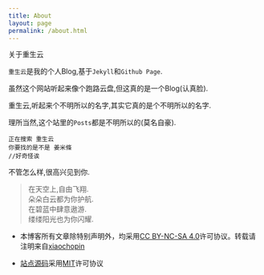 ```yaml
---
title: About
layout: page
permalink: /about.html
---
```


<div class="page-title">关于重生云</div>

`重生云`是我的个人Blog,基于`Jekyll`和`Github Page`.

虽然这个网站听起来像个跑路云盘,但这真的是一个Blog(认真脸).

重生云,听起来个不明所以的名字,其实它真的是个不明所以的名字.

理所当然,这个站里的`Posts`都是不明所以的(莫名自豪).

```
正在搜索 重生云
你要找的是不是 姜米條
//好奇怪诶
```

不管怎么样,很高兴见到你.

>在天空上,自由飞翔.  
朵朵白云都为你护航.  
在碧蓝中肆意遨游.  
缕缕阳光也为你闪耀.

* 本博客所有文章除特别声明外，均采用[CC BY-NC-SA 4.0](https://creativecommons.org/licenses/by-sa/4.0/)许可协议。转载请注明来自[xiaochopin](https://github.com/xiaochopin)

* [站点源码](https://github.com/xiaochopin/xiaochopin.github.io)采用[MIT](https://github.com/xiaochopin/xiaochopin.github.io/blob/main/LICENSE)许可协议
